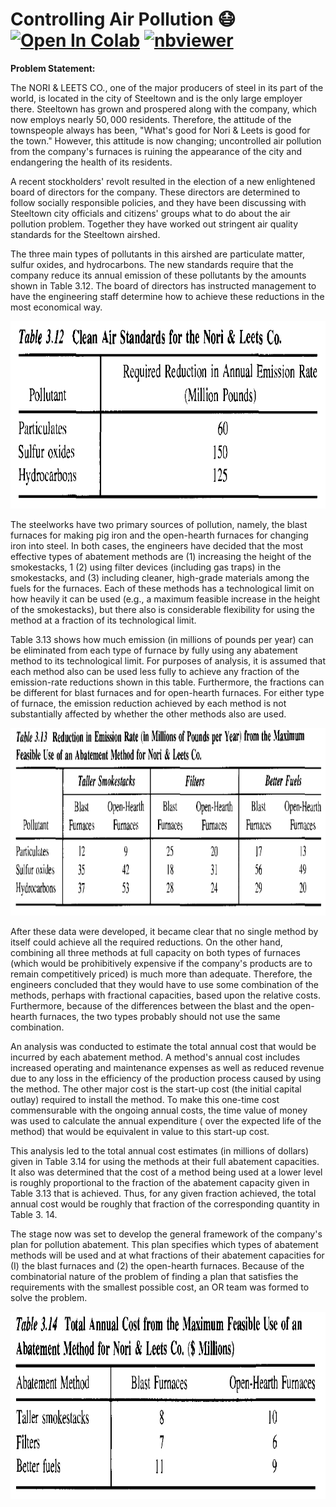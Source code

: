 # Controlling Air Pollution 😷 <a href="https://colab.research.google.com/github/Pegah-Ardehkhani/Optimization-Problems-and-Solutions/blob/main/09.%20Controlling%20Air%20Pollution/Controlling%20Air%20Pollution.ipynb" target="_parent\"><img src="https://colab.research.google.com/assets/colab-badge.svg" alt="Open In Colab"/></a> [![nbviewer](https://img.shields.io/badge/render-nbviewer-orange.svg)](https://nbviewer.org/github/Pegah-Ardehkhani/Optimization-Problems-and-Solutions/blob/main/09.%20Controlling%20Air%20Pollution/Controlling%20Air%20Pollution.ipynb)

**Problem Statement:**

The NORI & LEETS CO., one of the major producers of steel in its part of the world, is located in the city of Steeltown and is the only large employer there. Steeltown has grown and prospered along with the company, which now employs nearly $50,000$ residents. Therefore, the attitude of the townspeople always has been, "What's good for Nori & Leets is good for the town." However, this attitude is now changing; uncontrolled air pollution from the company's furnaces is ruining the appearance of the city and endangering the health of its residents.

A recent stockholders' revolt resulted in the election of a new enlightened board of directors for the company. These directors are determined to follow socially responsible policies, and they have been discussing with Steeltown city officials and citizens' groups what to do about the air pollution problem. Together they have worked out stringent air quality standards for the Steeltown airshed.

The three main types of pollutants in this airshed are particulate matter, sulfur oxides, and hydrocarbons. The new standards require that the company reduce its annual emission of these pollutants by the amounts shown in Table 3.12. The board of directors has instructed management to have the engineering staff determine how to achieve these reductions in the most economical way.

<p align="center">
  <img width="700" height="300" src="https://github.com/Pegah-Ardehkhani/Optimization-Problems-and-Solutions/blob/main/09.%20Controlling%20Air%20Pollution/Table%203.12.PNG">
</p>

The steelworks have two primary sources of pollution, namely, the blast furnaces
for making pig iron and the open-hearth furnaces for changing iron into steel. In both cases, the engineers have decided that the most effective types of abatement methods are 
(1) increasing the height of the smokestacks, 1 (2) using filter devices (including gas traps) in the smokestacks, and (3) including cleaner, high-grade materials among the fuels for the furnaces. Each of these methods has a technological limit on how heavily it can be used (e.g., a maximum feasible increase in the height of the smokestacks), but there also is considerable flexibility for using the method at a fraction of its technological limit.

Table 3.13 shows how much emission (in millions of pounds per year) can be
eliminated from each type of furnace by fully using any abatement method to its technological limit. For purposes of analysis, it is assumed that each method also can be used less fully to achieve any fraction of the emission-rate reductions shown in this table. Furthermore, the fractions can be different for blast furnaces and for open-hearth furnaces. For either type of furnace, the emission reduction achieved by each method is not substantially affected by whether the other methods also are used.

<p align="center">
  <img width="700" height="300" src="https://github.com/Pegah-Ardehkhani/Optimization-Problems-and-Solutions/blob/main/09.%20Controlling%20Air%20Pollution/Table%203.13.PNG">
</p>

After these data were developed, it became clear that no single method by itself could achieve all the required reductions. On the other hand, combining all three methods at full capacity on both types of furnaces (which would be prohibitively expensive if the company's products are to remain competitively priced) is much more than adequate. Therefore, the engineers concluded that they would have to use some combination of the methods, perhaps with fractional capacities, based upon the relative costs. Furthermore, because of the differences between the blast and the open-hearth furnaces, the two types probably should not use the same combination.

An analysis was conducted to estimate the total annual cost that would be incurred by each abatement method. A method's annual cost includes increased operating and maintenance expenses as well as reduced revenue due to any loss in the efficiency of the production process caused by using the method. The other major cost is the start-up cost (the initial capital outlay) required to install the method. To make this one-time cost commensurable with the ongoing annual costs, the time value of money was used to calculate the annual expenditure ( over the expected life of the method) that would be equivalent in value to this start-up cost.

This analysis led to the total annual cost estimates (in millions of dollars) given in Table 3.14 for using the methods at their full abatement capacities. It also was determined that the cost of a method being used at a lower level is roughly proportional to the fraction of the abatement capacity given in Table 3.13 that is achieved. Thus, for any given fraction achieved, the total annual cost would be roughly that fraction of the corresponding quantity in Table 3. 14.

The stage now was set to develop the general framework of the company's plan for pollution abatement. This plan specifies which types of abatement methods will be used and at what fractions of their abatement capacities for (I) the blast furnaces and (2) the open-hearth furnaces. Because of the combinatorial nature of the problem of finding a plan that satisfies the requirements with the smallest possible cost, an OR team was formed to solve the problem.

<p align="center">
  <img width="700" height="300" src="https://github.com/Pegah-Ardehkhani/Optimization-Problems-and-Solutions/blob/main/09.%20Controlling%20Air%20Pollution/Table%203.14.PNG">
</p>
